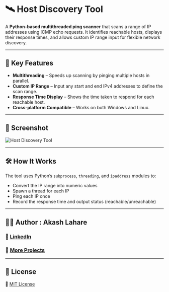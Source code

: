 # 🛰️ Host Discovery Tool

A **Python-based multithreaded ping scanner** that scans a range of IP addresses using ICMP echo requests. It identifies reachable hosts, displays their response times, and allows custom IP range input for flexible network discovery.

---

## 🚀 Key Features

- **Multithreading** – Speeds up scanning by pinging multiple hosts in parallel.
- **Custom IP Range** – Input any start and end IPv4 addresses to define the scan range.
- **Response Time Display** – Shows the time taken to respond for each reachable host.
- **Cross-platform Compatible** – Works on both Windows and Linux.

---

## 📸 Screenshot

![Host Discovery Tool](https://github.com/akashlahare/Ping-Scanner-Tool/blob/main/Ping%20Scanner.png?raw=true)

---

## 🛠️ How It Works

The tool uses Python’s `subprocess`, `threading`, and `ipaddress` modules to:
- Convert the IP range into numeric values
- Spawn a thread for each IP
- Ping each IP once
- Record the response time and output status (reachable/unreachable)

---

## 👨‍💻 Author : Akash Lahare

### 🔗 [LinkedIn](https://www.linkedin.com/in/akashlahare/)  
### 📂 [More Projects](https://github.com/akashlahare)
---

## 📄 License
 🔗 [MIT License](https://choosealicense.com/licenses/mit/)

